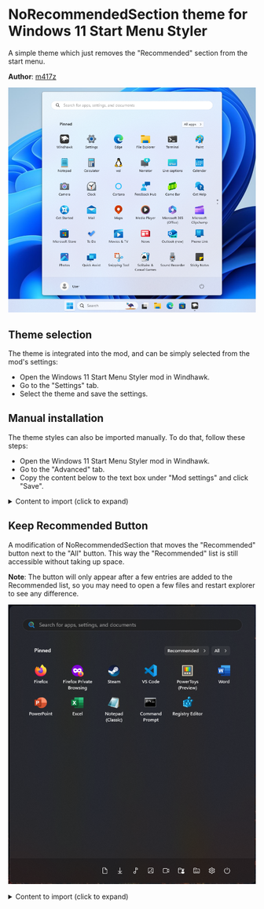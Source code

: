 # NoRecommendedSection theme for Windows 11 Start Menu Styler

A simple theme which just removes the "Recommended" section from the start menu.

**Author**: [m417z](https://github.com/m417z)

![Screenshot](screenshot.png)

## Theme selection

The theme is integrated into the mod, and can be simply selected from the mod's
settings:

* Open the Windows 11 Start Menu Styler mod in Windhawk.
* Go to the "Settings" tab.
* Select the theme and save the settings.

## Manual installation

The theme styles can also be imported manually. To do that, follow these steps:

* Open the Windows 11 Start Menu Styler mod in Windhawk.
* Go to the "Advanced" tab.
* Copy the content below to the text box under "Mod settings" and click "Save".

<details>
<summary>Content to import (click to expand)</summary>

```json
{
  "controlStyles[0].target": "Windows.UI.Xaml.Controls.Grid#ShowMoreSuggestions",
  "controlStyles[0].styles[0]": "Visibility=Collapsed",
  "controlStyles[1].target": "Windows.UI.Xaml.Controls.Grid#SuggestionsParentContainer",
  "controlStyles[1].styles[0]": "Visibility=Collapsed",
  "controlStyles[2].target": "Windows.UI.Xaml.Controls.Grid#TopLevelSuggestionsListHeader",
  "controlStyles[2].styles[0]": "Visibility=Collapsed",
  "controlStyles[3].target": "StartMenu.PinnedList",
  "controlStyles[3].styles[0]": "Height=504"
}
```
</details>

## Keep Recommended Button

A modification of NoRecommendedSection that moves the "Recommended" button next
to the "All" button. This way the "Recommended" list is still accessible without
taking up space.

**Note**: The button will only appear after a few entries are added to the
Recommended list, so you may need to open a few files and restart explorer to
see any difference.

![Screenshot](screenshot-with-button.png)

<details>
<summary>Content to import (click to expand)</summary>
  
```json
{
  "controlStyles[0].target":"Windows.UI.Xaml.Controls.Grid#ShowMoreSuggestions",
  "controlStyles[0].styles[0]":"Transform3D:=<CompositeTransform3D TranslateY=\"-572\" TranslateX=\"-55\" />",
  "controlStyles[1].target":"Windows.UI.Xaml.Controls.Grid#SuggestionsParentContainer",
  "controlStyles[1].styles[0]":"Visibility=Collapsed",
  "controlStyles[2].target":"Windows.UI.Xaml.Controls.Grid#TopLevelSuggestionsListHeader",
  "controlStyles[2].styles[0]":"Visibility=Collapsed",
  "controlStyles[3].target":"StartMenu.PinnedList",
  "controlStyles[3].styles[0]":"Height=504",
  "controlStyles[4].target":"Windows.UI.Xaml.Controls.Grid#ShowMoreSuggestions > Windows.UI.Xaml.Controls.Button > Windows.UI.Xaml.Controls.ContentPresenter > Windows.UI.Xaml.Controls.StackPanel > Windows.UI.Xaml.Controls.TextBlock",
  "controlStyles[4].styles[0]":"Text=Recommended"
}
```
</details>
